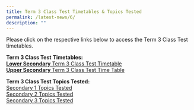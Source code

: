 ```yaml
---
title: Term 3 Class Test Timetables & Topics Tested
permalink: /latest-news/6/
description: ""
---
```

Please click on the respective links below to access the Term 3 Class Test timetables.

**Term 3 Class Test** **Timetables:**<br>
[**Lower Secondary** Term 3 Class Test Timetable](https://drive.google.com/file/d/13T3KcODkQueWy4u-O_Z-tRbw_sa83Puz/view?usp=sharing)<br>
[**Upper Secondary** Term 3 Class Test Time Table](https://drive.google.com/file/d/1mPfqBh5vTmsNGA3iysPycVwi9VKaYFvS/view?usp=sharing)

**Term 3 Class Test Topics Tested:**<br>
[Secondary 1 Topics Tested](https://drive.google.com/file/d/1on5EWu8b7-ASopR5saJH_rBV8BpEHheM/view?usp=sharing)<br>
[Secondary 2 Topics Tested](https://drive.google.com/file/d/1lADp7-UeQqnLDz5nUH8IUKa_Letl8Dr7/view?usp=sharing)<br>
[Secondary 3 Topics Tested](https://drive.google.com/file/d/157VYvL14HyE9XskC4M8Ekq-BwbV_KQcy/view?usp=sharing)